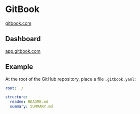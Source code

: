 # GitBook

[gitbook.com](https://www.gitbook.com/)

## Dashboard

[app.gitbook.com](https://app.gitbook.com/)

## Example

At the root of the GitHub repository, place a file `.gitbook.yaml`:

```yaml
root: ./

structure:
  readme: README.md
  summary: SUMMARY.md
```
